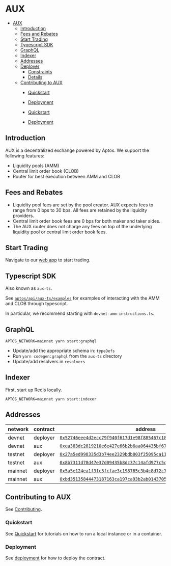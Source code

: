 # AUX

- [AUX](#aux)
  - [Introduction](#introduction)
  - [Fees and Rebates](#fees-and-rebates)
  - [Start Trading](#start-trading)
  - [Typescript SDK](#typescript-sdk)
  - [GraphQL](#graphql)
  - [Indexer](#indexer)
  - [Addresses](#addresses)
  - [Deployer](#deployer)
    - [Constraints](#constraints)
    - [Details](#details)
  - [Contributing to AUX](#contributing-to-aux)
    - [Quickstart](#quickstart)
    - [Deployment](#deployment)

    - [Quickstart](#quickstart)
    - [Deployment](#deployment)

## Introduction

AUX is a decentralized exchange powered by Aptos. We support the following
features:

- Liquidity pools (AMM)
- Central limit order book (CLOB)
- Router for best execution between AMM and CLOB

## Fees and Rebates

- Liquidity pool fees are set by the pool creator. AUX expects fees to range from
  0 bps to 30 bps. All fees are retained by the liquidity providers.
- Central limit order book fees are 0 bps for both maker and taker sides.
- The AUX router does not charge any fees on top of the underlying liquidity pool
  or central limit order book fees.

## Start Trading

Navigate to our [web app](https://aux.exchange) to start trading.

## Typescript SDK

Also known as `aux-ts`.

See [`aptos/api/aux-ts/examples`](./aptos/api/aux-ts/examples) for examples of interacting
with the AMM and CLOB through typescript.

In particular, we recommend starting with `devnet-amm-instructions.ts`.

## GraphQL

`APTOS_NETWORK=mainnet yarn start:graphql`

- Update/add the appropriate schema in: `typeDefs`
- Run `yarn codegen:graphql` from the `aux-ts` directory
- Update/add resolvers in `resolvers`

## Indexer

First, start up Redis locally.

`APTOS_NETWORK=mainnet yarn start:indexer`

## Addresses

| network | contract | address                                                                                                                                                                                           |
| ------- | -------- | ------------------------------------------------------------------------------------------------------------------------------------------------------------------------------------------------- |
| devnet  | deployer | [`0x52746eee4d2ecc79f940f617d1e98f885467c185e93a444bc6231a8b1960c48a`](https://explorer.aptoslabs.com/account/0x52746eee4d2ecc79f940f617d1e98f885467c185e93a444bc6231a8b1960c48a?network=devnet)  |
| devnet  | aux      | [`0xea383dc2819210e6e427e66b2b6aa064435bf672dc4bdc55018049f0c361d01a`](https://explorer.aptoslabs.com/account/0xea383dc2819210e6e427e66b2b6aa064435bf672dc4bdc55018049f0c361d01a?network=devnet)  |
| testnet | deployer | [`0x27a5ed998335d3b74ee2329bdb803f25095ca1137015a115e748b366c44f73be`](https://explorer.aptoslabs.com/account/0x27a5ed998335d3b74ee2329bdb803f25095ca1137015a115e748b366c44f73be?network=testnet) |
| testnet | aux      | [`0x8b7311d78d47e37d09435b8dc37c14afd977c5cfa74f974d45f0258d986eef53`](https://explorer.aptoslabs.com/account/0x8b7311d78d47e37d09435b8dc37c14afd977c5cfa74f974d45f0258d986eef53?network=testnet) |
| mainnet | deployer | [`0x5a5e124ea1f3fc5fcfae3c198765c3b4c8d72c7236ae97ef6e5a9bc7cfda549c`](https://explorer.aptoslabs.com/account/0x5a5e124ea1f3fc5fcfae3c198765c3b4c8d72c7236ae97ef6e5a9bc7cfda549c?network=mainnet) |
| mainnet | aux      | [`0xbd35135844473187163ca197ca93b2ab014370587bb0ed3befff9e902d6bb541`](https://explorer.aptoslabs.com/account/0xbd35135844473187163ca197ca93b2ab014370587bb0ed3befff9e902d6bb541?network=mainnet) |


## Contributing to AUX

See [Contributing](./CONTRIBUTING.md).

### Quickstart

See [Quickstart](./CONTRIBUTING.md#Quickstart) for tutorials on how to run a local instance or in a container.

### Deployment

See [deployment](./CONTRIBUTING.md#Deployment) for how to deploy the contract.
